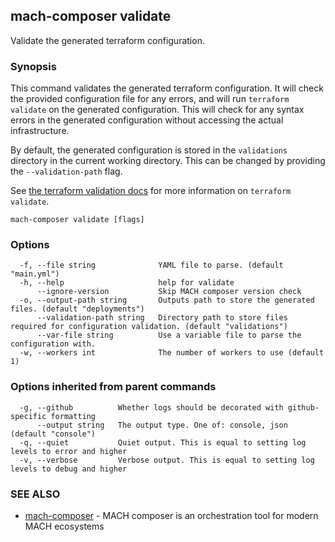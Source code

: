 ## mach-composer validate

Validate the generated terraform configuration.

### Synopsis

This command validates the generated terraform configuration. It will check the provided configuration file for any errors, and will run `terraform validate` on the generated configuration. This will check for any syntax errors in the generated configuration without accessing the actual infrastructure.

By default, the generated configuration is stored in the `validations` directory in the current working directory. This can be changed by providing the `--validation-path` flag.

See [the terraform validation docs](https://www.terraform.io/docs/commands/validate.html) for more information on `terraform validate`.

```
mach-composer validate [flags]
```

### Options

```
  -f, --file string              YAML file to parse. (default "main.yml")
  -h, --help                     help for validate
      --ignore-version           Skip MACH composer version check
  -o, --output-path string       Outputs path to store the generated files. (default "deployments")
      --validation-path string   Directory path to store files required for configuration validation. (default "validations")
      --var-file string          Use a variable file to parse the configuration with.
  -w, --workers int              The number of workers to use (default 1)
```

### Options inherited from parent commands

```
  -g, --github          Whether logs should be decorated with github-specific formatting
      --output string   The output type. One of: console, json (default "console")
  -q, --quiet           Quiet output. This is equal to setting log levels to error and higher
  -v, --verbose         Verbose output. This is equal to setting log levels to debug and higher
```

### SEE ALSO

* [mach-composer](mach-composer.md)	 - MACH composer is an orchestration tool for modern MACH ecosystems

